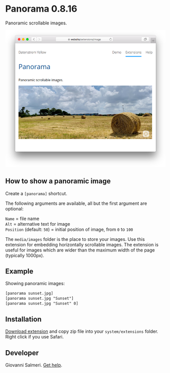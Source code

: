 # Panorama 0.8.16

Panoramic scrollable images.

<p align="center"><img src="panorama-screenshot.png?raw=true" alt="Screenshot"></p>

## How to show a panoramic image

Create a `[panorama]` shortcut. 

The following arguments are available, all but the first argument are optional:

`Name` = file name    
`Alt` = alternative text for image   
`Position` (default:  `50`) = initial position of image, from `0` to `100`

The `media/images` folder is the place to store your images. Use this extension for embedding horizontally scrollable images.  The extension is useful for images which are wider than the maximum width of the page (typically 1000px).

## Example

Showing panoramic images:

    [panorama sunset.jpg]  
    [panorama sunset.jpg "Sunset"]  
    [panorama sunset.jpg "Sunset" 0]  

## Installation

[Download extension](https://github.com/GiovanniSalmeri/yellow-panorama/archive/master.zip) and copy zip file into your `system/extensions` folder. Right click if you use Safari.

## Developer

Giovanni Salmeri. [Get help](https://github.com/GiovanniSalmeri/yellow-panorama/issues).
